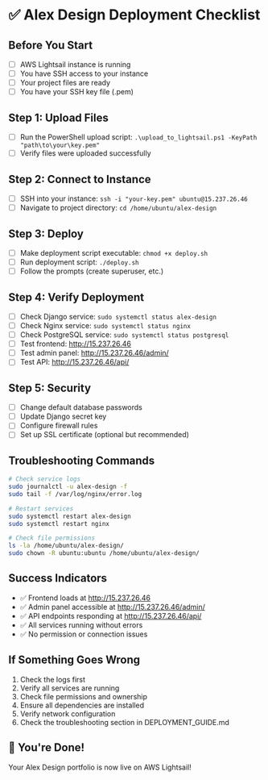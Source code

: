 # ✅ Alex Design Deployment Checklist

## Before You Start
- [ ] AWS Lightsail instance is running
- [ ] You have SSH access to your instance
- [ ] Your project files are ready
- [ ] You have your SSH key file (.pem)

## Step 1: Upload Files
- [ ] Run the PowerShell upload script: `.\upload_to_lightsail.ps1 -KeyPath "path\to\your\key.pem"`
- [ ] Verify files were uploaded successfully

## Step 2: Connect to Instance
- [ ] SSH into your instance: `ssh -i "your-key.pem" ubuntu@15.237.26.46`
- [ ] Navigate to project directory: `cd /home/ubuntu/alex-design`

## Step 3: Deploy
- [ ] Make deployment script executable: `chmod +x deploy.sh`
- [ ] Run deployment script: `./deploy.sh`
- [ ] Follow the prompts (create superuser, etc.)

## Step 4: Verify Deployment
- [ ] Check Django service: `sudo systemctl status alex-design`
- [ ] Check Nginx service: `sudo systemctl status nginx`
- [ ] Check PostgreSQL service: `sudo systemctl status postgresql`
- [ ] Test frontend: http://15.237.26.46
- [ ] Test admin panel: http://15.237.26.46/admin/
- [ ] Test API: http://15.237.26.46/api/

## Step 5: Security
- [ ] Change default database passwords
- [ ] Update Django secret key
- [ ] Configure firewall rules
- [ ] Set up SSL certificate (optional but recommended)

## Troubleshooting Commands
```bash
# Check service logs
sudo journalctl -u alex-design -f
sudo tail -f /var/log/nginx/error.log

# Restart services
sudo systemctl restart alex-design
sudo systemctl restart nginx

# Check file permissions
ls -la /home/ubuntu/alex-design/
sudo chown -R ubuntu:ubuntu /home/ubuntu/alex-design/
```

## Success Indicators
- ✅ Frontend loads at http://15.237.26.46
- ✅ Admin panel accessible at http://15.237.26.46/admin/
- ✅ API endpoints responding at http://15.237.26.46/api/
- ✅ All services running without errors
- ✅ No permission or connection issues

## If Something Goes Wrong
1. Check the logs first
2. Verify all services are running
3. Check file permissions and ownership
4. Ensure all dependencies are installed
5. Verify network configuration
6. Check the troubleshooting section in DEPLOYMENT_GUIDE.md

## 🎉 You're Done!
Your Alex Design portfolio is now live on AWS Lightsail!
